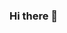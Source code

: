 ### Hi there 👋

<!--
**swapneel-exe/swapneel-exe** is a ✨ _special_ ✨ repository because its `README.md` (this file) appears on your GitHub profile.

Here are some ideas to get you started:

- 🔭 I’m currently working on ...Deep Learning
- 🌱 I’m currently learning ...Computer Vision 
- 👯 I’m looking to collaborate on ...
- 🤔 I’m looking for help with ...
- 💬 Ask me about ...
- 📫 How to reach me: ...[swapneel_mishra003@yahoo.com]E-Mail
- 😄 Pronouns: ...He/Him/His
- ⚡ Fun fact: ...
-->
